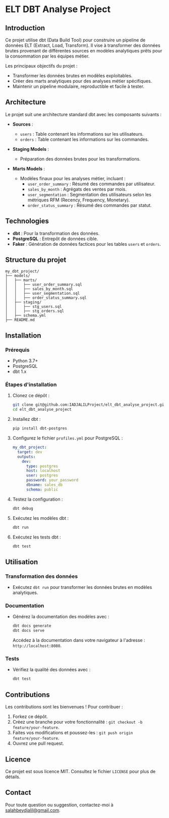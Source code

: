 # ELT DBT Analyse Project

## Introduction
Ce projet utilise dbt (Data Build Tool) pour construire un pipeline de données ELT (Extract, Load, Transform). Il vise à transformer des données brutes provenant de différentes sources en modèles analytiques prêts pour la consommation par les équipes métier.

Les principaux objectifs du projet :
- Transformer les données brutes en modèles exploitables.
- Créer des marts analytiques pour des analyses métier spécifiques.
- Maintenir un pipeline modulaire, reproductible et facile à tester.

## Architecture

Le projet suit une architecture standard dbt avec les composants suivants :

- **Sources** :
  - `users` : Table contenant les informations sur les utilisateurs.
  - `orders` : Table contenant les informations sur les commandes.

- **Staging Models** :
  - Préparation des données brutes pour les transformations.

- **Marts Models** :
  - Modèles finaux pour les analyses métier, incluant :
    - `user_order_summary` : Résumé des commandes par utilisateur.
    - `sales_by_month` : Agrégats des ventes par mois.
    - `user_segmentation` : Segmentation des utilisateurs selon les métriques RFM (Recency, Frequency, Monetary).
    - `order_status_summary` : Résumé des commandes par statut.

## Technologies

- **dbt** : Pour la transformation des données.
- **PostgreSQL** : Entrepôt de données cible.
- **Faker** : Génération de données factices pour les tables `users` et `orders`.

## Structure du projet

```
my_dbt_project/
├── models/
│   ├── marts/
│   │   ├── user_order_summary.sql
│   │   ├── sales_by_month.sql
│   │   ├── user_segmentation.sql
│   │   ├── order_status_summary.sql
│   ├── staging/
│   │   ├── stg_users.sql
│   │   ├── stg_orders.sql
│   ├── schema.yml
├── README.md
```

## Installation

### Prérequis
- Python 3.7+
- PostgreSQL
- dbt 1.x

### Étapes d'installation
1. Clonez ce dépôt :
   ```bash
   git clone git@github.com:IADJALILProject/elt_dbt_analyse_project.git
   cd elt_dbt_analyse_project
   ```

2. Installez dbt :
   ```bash
   pip install dbt-postgres
   ```

3. Configurez le fichier `profiles.yml` pour PostgreSQL :
   ```yaml
   my_dbt_project:
     target: dev
     outputs:
       dev:
         type: postgres
         host: localhost
         user: postgres
         password: your_password
         dbname: sales_db
         schema: public
   ```

4. Testez la configuration :
   ```bash
   dbt debug
   ```

5. Exécutez les modèles dbt :
   ```bash
   dbt run
   ```

6. Exécutez les tests dbt :
   ```bash
   dbt test
   ```

## Utilisation

### Transformation des données
- Exécutez `dbt run` pour transformer les données brutes en modèles analytiques.

### Documentation
- Générez la documentation des modèles avec :
  ```bash
  dbt docs generate
  dbt docs serve
  ```
  Accédez à la documentation dans votre navigateur à l'adresse : `http://localhost:8080`.

### Tests
- Vérifiez la qualité des données avec :
  ```bash
  dbt test
  ```

## Contributions
Les contributions sont les bienvenues ! Pour contribuer :
1. Forkez ce dépôt.
2. Créez une branche pour votre fonctionnalité : `git checkout -b feature/your-feature`.
3. Faites vos modifications et poussez-les : `git push origin feature/your-feature`.
4. Ouvrez une pull request.

## Licence
Ce projet est sous licence MIT. Consultez le fichier `LICENSE` pour plus de détails.

## Contact
Pour toute question ou suggestion, contactez-moi à salahbeydjalil@gmail.com.

